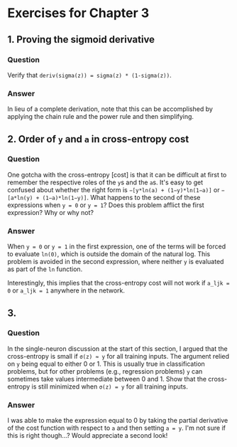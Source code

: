 # Exercises for Chapter 3

## 1. Proving the sigmoid derivative

### Question

Verify that `deriv(sigma(z)) = sigma(z) * (1-sigma(z))`.

### Answer

In lieu of a complete derivation, note that this can be accomplished by applying
the chain rule and the power rule and then simplifying.

## 2. Order of `y` and `a` in cross-entropy cost

### Question

One gotcha with the cross-entropy [cost] is that it can be difficult at first to
remember the respective roles of the `y`s and the `a`s. It's easy to get confused
about whether the right form is `−[y*ln(a) + (1−y)*ln(1−a)]` or `−[a*ln(y) + (1−a)*ln(1−y)]`.
What happens to the second of these expressions when `y = 0` or `y = 1`? Does this problem
afflict the first expression? Why or why not?

### Answer

When `y = 0` or `y = 1` in the first expression, one of the terms will be forced
to evaluate `ln(0)`, which is outside the domain of the natural log. This
problem is avoided in the second expression, where neither `y` is evaluated as
part of the `ln` function.

Interestingly, this implies that the cross-entropy cost will not work if `a_ljk = 0`
or `a_ljk = 1` anywhere in the network.

## 3. 

### Question

In the single-neuron discussion at the start of this section, I argued that the
cross-entropy is small if `σ(z) ≈ y` for all training inputs. The argument relied on
`y` being equal to either 0 or 1. This is usually true in classification problems,
but for other problems (e.g., regression problems) `y` can sometimes take values
intermediate between 0 and 1. Show that the cross-entropy is still minimized
when `σ(z) = y` for all training inputs.

### Answer

I was able to make the expression equal to 0 by taking the partial derivative of the
cost function with respect to `a` and then setting `a = y`. I'm not sure if this
is right though...? Would appreciate a second look!
